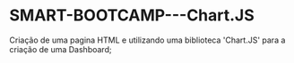 # SMART-BOOTCAMP---Chart.JS
Criação de uma pagina HTML e utilizando uma biblioteca 'Chart.JS' para a criação de uma Dashboard; 
